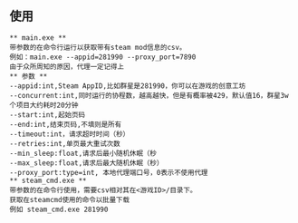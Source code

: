 ## 使用 ##
    ** main.exe **
    带参数的在命令行运行以获取带有steam mod信息的csv。
    例如：main.exe --appid=281990 --proxy_port=7890
    由于众所周知的原因，代理一定记得上
    ** 参数 **
    --appid:int,Steam AppID,比如群星是281990，你可以在游戏的创意工坊
    --concurrent:int,同时运行的协程数，越高越快，但是有概率被429，默认值16，群星3w个项目大约耗时20分钟
    --start:int,起始页码
    --end:int,结束页码,不填则是所有
    --timeout:int，请求超时时间（秒）
    --retries:int,单页最大重试次数
    --min_sleep:float,请求后最小随机休眠（秒
    --max_sleep:float,请求后最大随机休眠（秒）
    --proxy_port:type=int, 本地代理端口号，0表示不使用代理
    ** steam_cmd.exe **
    带参数的在命令行使用，需要csv相对其在<游戏ID>/目录下。
    获取在steamcmd使用的命令以批量下载
    例如 steam_cmd.exe 281990

    

